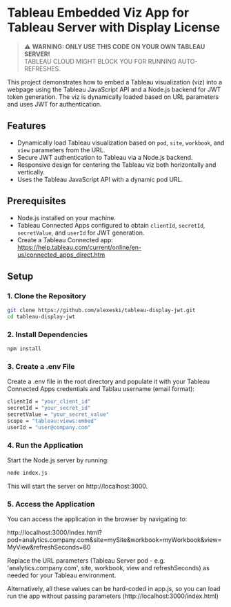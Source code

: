 # Tableau Embedded Viz App for Tableau Server with Display License

> ⚠️ **WARNING: ONLY USE THIS CODE ON YOUR OWN TABLEAU SERVER!**  
> TABLEAU CLOUD MIGHT BLOCK YOU FOR RUNNING AUTO-REFRESHES.



This project demonstrates how to embed a Tableau visualization (viz) into a webpage using the Tableau JavaScript API and a Node.js backend for JWT token generation. The viz is dynamically loaded based on URL parameters and uses JWT for authentication.

## Features

- Dynamically load Tableau visualization based on `pod`, `site`, `workbook`, and `view` parameters from the URL.
- Secure JWT authentication to Tableau via a Node.js backend.
- Responsive design for centering the Tableau viz both horizontally and vertically.
- Uses the Tableau JavaScript API with a dynamic pod URL.

## Prerequisites

- Node.js installed on your machine.
- Tableau Connected Apps configured to obtain `clientId`, `secretId`, `secretValue`, and `userId` for JWT generation.
- Create a Tableau Connected app: https://help.tableau.com/current/online/en-us/connected_apps_direct.htm

## Setup

### 1. Clone the Repository

```bash
git clone https://github.com/alexeski/tableau-display-jwt.git
cd tableau-display-jwt
```

### 2. Install Dependencies
```bash
npm install
```

### 3. Create a .env File
Create a .env file in the root directory and populate it with your Tableau Connected Apps credentials and Tablau username (email format):

```bash
clientId = "your_client_id"
secretId = "your_secret_id"
secretValue = "your_secret_value"
scope = "tableau:views:embed"
userId = "user@company.com"
```

### 4. Run the Application

Start the Node.js server by running:

```bash
node index.js
```

This will start the server on http://localhost:3000.

### 5. Access the Application
You can access the application in the browser by navigating to:

http://localhost:3000/index.html?pod=analytics.company.com&site=mySite&workbook=myWorkbook&view=MyView&refreshSeconds=60

Replace the URL parameters (Tableau Server pod - e.g. 'analytics.company.com', site, workbook, view and refreshSeconds) as needed for your Tableau environment. 

Alternatively, all these values can be hard-coded in app.js, so you can load run the app without passing parameters (http://localhost:3000/index.html)








